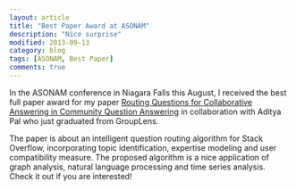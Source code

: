 ```yaml
---
layout: article
title: "Best Paper Award at ASONAM"
description: "Nice surprise"
modified: 2013-09-13
category: blog
tags: [ASONAM, Best Paper]
comments: true  
---
```

 In the ASONAM conference in Niagara Falls this August, I received the 
 best full paper award for my paper [Routing Questions for Collaborative Answering in Community Question Answering](/papers/asonam13/)
 in collaboration with Aditya Pal who just graduated from GroupLens. 
 
 The paper is about an intelligent question routing algorithm for Stack Overflow, incorporating topic identification, 
 expertise modeling and user compatibility measure. The proposed algorithm is a nice application of graph analysis, natural language processing 
 and time series analysis. Check it out if you are interested!




